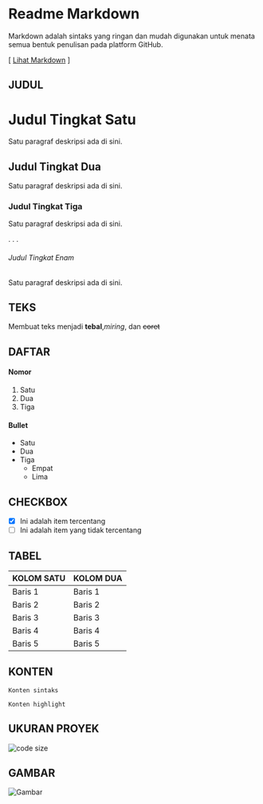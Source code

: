 # Readme Markdown
Markdown adalah sintaks yang ringan dan mudah digunakan untuk menata semua bentuk penulisan pada platform GitHub.

[ [Lihat Markdown](https://github.com/agungpambudi55/readme-markdown/raw/master/README.md) ]

## JUDUL

# Judul Tingkat Satu
Satu paragraf deskripsi ada di sini.

## Judul Tingkat Dua
Satu paragraf deskripsi ada di sini.

### Judul Tingkat Tiga
Satu paragraf deskripsi ada di sini.

. . .

###### Judul Tingkat Enam
Satu paragraf deskripsi ada di sini.

## TEKS
Membuat teks menjadi **tebal**,*miring*, dan ~~coret~~

## DAFTAR
#### Nomor
1. Satu
2. Dua
3. Tiga

#### Bullet
* Satu
* Dua
* Tiga
  * Empat
  * Lima

## CHECKBOX
- [x] Ini adalah item tercentang
- [ ] Ini adalah item yang tidak tercentang

## TABEL
KOLOM SATU|KOLOM DUA|
----------|---------|
Baris 1   |Baris 1  |
Baris 2   |Baris 2  |
Baris 3   |Baris 3  |
Baris 4   |Baris 4  |
Baris 5   |Baris 5  |

## KONTEN
```
Konten sintaks
```

`
Konten highlight
`

## UKURAN PROYEK
![code size][codesize-url]

## GAMBAR  
![Gambar][gambar-url]

<!-- MARKDOWN LINKS -->
[codesize-url]: https://img.shields.io/github/languages/code-size/agungpambudi55/FLoWRTOS-on-iMX6SX
[gambar-url]: https://github.githubassets.com/images/modules/open_graph/github-octocat.png
